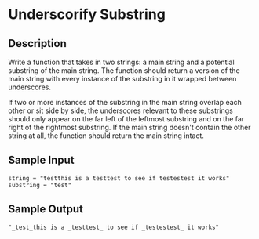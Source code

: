 # Underscorify Substring

## Description
Write a function that takes in two strings: a main string and a potential substring of the main string. The function should return a version of the main string with every instance of the substring in it wrapped between underscores.

If two or more instances of the substring in the main string overlap each other or sit side by side, the underscores relevant to these substrings should only appear on the far left of the leftmost substring and on the far right of the rightmost substring. If the main string doesn't contain the other string at all, the function should return the main string intact.

## Sample Input
```
string = "testthis is a testtest to see if testestest it works"
substring = "test"
```

## Sample Output
```
"_test_this is a _testtest_ to see if _testestest_ it works"
```